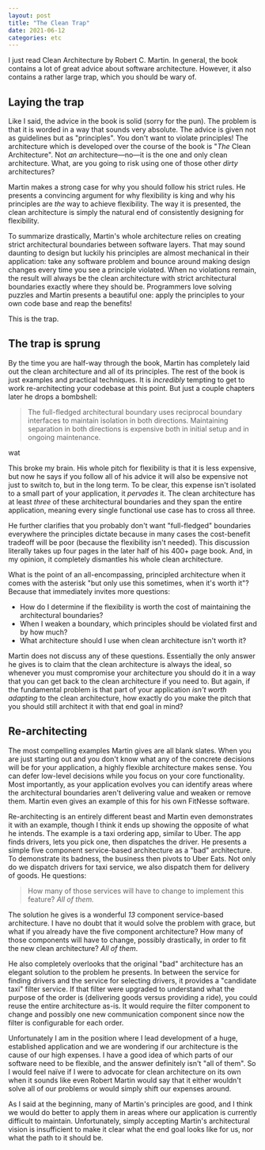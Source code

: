 ```yaml
---
layout: post
title: "The Clean Trap"
date: 2021-06-12
categories: etc
---
```


I just read Clean Architecture by Robert C. Martin. In general, the book
contains a lot of great advice about software architecture. However, it also
contains a rather large trap, which you should be wary of.

## Laying the trap

Like I said, the advice in the book is solid (sorry for the pun). The problem is
that it is worded in a way that sounds very absolute. The advice is given not as
guidelines but as "principles". You don't want to violate principles! The
architecture which is developed over the course of the book is "_The_ Clean
Architecture". Not _an_ architecture&mdash;no&mdash;it is the one and only clean
architecture. What, are you going to risk using one of those other _dirty_
architectures?

Martin makes a strong case for why you should follow his strict rules. He
presents a convincing argument for why flexibility is king and why his
principles are _the_ way to achieve flexibility. The way it is presented, the
clean architecture is simply the natural end of consistently designing for
flexibility.

To summarize drastically, Martin's whole architecture relies on creating strict
architectural boundaries between software layers. That may sound daunting to
design but luckily his principles are almost mechanical in their application:
take any software problem and bounce around making design changes every time you
see a principle violated. When no violations remain, the result will always be
the clean architecture with strict architectural boundaries exactly where they
should be. Programmers love solving puzzles and Martin presents a beautiful one:
apply the principles to your own code base and reap the benefits!

This is the trap.

## The trap is sprung

By the time you are half-way through the book, Martin has completely laid out
the clean architecture and all of its principles. The rest of the book is
just examples and practical techniques. It is _incredibly_ tempting to get to work
re-architecting your codebase at this point. But just a couple chapters later he
drops a bombshell:

> The full-fledged architectural boundary uses reciprocal boundary interfaces to
> maintain isolation in both directions. Maintaining separation in both
> directions is expensive both in initial setup and in ongoing maintenance.

wat

This broke my brain. His whole pitch for flexibility is that it is less
expensive, but now he says if you follow all of his advice it will also be
expensive not just to switch to, but in the long term. To be clear, this expense
isn't isolated to a small part of your application, it _pervades_ it. The clean
architecture has at least _three_ of these architectural boundaries and they
span the entire application, meaning every single functional use case has to
cross all three.

He further clarifies that you probably don't want "full-fledged" boundaries
everywhere the principles dictate because in many cases the cost-benefit
tradeoff will be poor (because the flexibility isn't needed). This discussion
literally takes up four pages in the later half of his 400+ page book. And, in
my opinion, it completely dismantles his whole clean architecture.

What is the point of an all-encompassing, principled architecture when it comes
with the asterisk "but only use this sometimes, when it's worth it"? Because
that immediately invites more questions:

* How do I determine if the flexibility is worth the cost of maintaining the
  architectural boundaries?
* When I weaken a boundary, which principles should be violated first and by
  how much?
* What architecture should I use when clean architecture isn't worth it?

Martin does not discuss any of these questions. Essentially the only answer he
gives is to claim that the clean architecture is always the ideal, so whenever
you must compromise your architecture you should do it in a way that you can get
back to the clean architecture if you need to. But again, if the fundamental
problem is that part of your application _isn't worth adapting_ to the clean
architecture, how exactly do you make the pitch that you should still architect
it with that end goal in mind?

## Re-architecting

The most compelling examples Martin gives are all blank slates. When you are
just starting out and you don't know what any of the concrete decisions will be
for your application, a highly flexible architecture makes sense. You can defer
low-level decisions while you focus on your core functionality. Most
importantly, as your application evolves you can identify areas where the
architectural boundaries aren't delivering value and weaken or remove them.
Martin even gives an example of this for his own FitNesse software.

Re-architecting is an entirely different beast and Martin even demonstrates it
with an example, though I think it ends up showing the opposite of what he
intends. The example is a taxi ordering app, similar to Uber. The app
finds drivers, lets you pick one, then dispatches the driver. He presents a simple
five component service-based architecture as a "bad" architecture. To
demonstrate its badness, the business then pivots to Uber Eats. Not only do we
dispatch drivers for taxi service, we also dispatch them for delivery of goods.
He questions:

> How many of those services will have to change to implement this feature? _All
> of them._

The solution he gives is a wonderful _13_ component service-based architecture.
I have no doubt that it would solve the problem with grace, but what if you
already have the five component architecture? How many of those components will
have to change, possibly drastically, in order to fit the new clean
architecture? _All of them_.

He also completely overlooks that the original "bad" architecture has an elegant
solution to the problem he presents. In between the service for finding drivers
and the service for selecting drivers, it provides a "candidate taxi" filter
service. If that filter were upgraded to understand what the purpose of the
order is (delivering goods versus providing a ride), you could reuse the entire
architecture as-is. It would require the filter component to change and possibly
one new communication component since now the filter is configurable for each
order.

Unfortunately I am in the position where I lead development of a huge,
established application and we are wondering if our architecture is the cause of
our high expenses. I have a good idea of which parts of our software need to be
flexible, and the answer definitely isn't "all of them". So I would feel naïve
if I were to advocate for clean architecture on its own when it sounds like even
Robert Martin would say that it either wouldn't solve all of our problems or
would simply shift our expenses around.

As I said at the beginning, many of Martin's principles are good, and I think we
would do better to apply them in areas where our application is currently
difficult to maintain. Unfortunately, simply accepting Martin's architectural
vision is insufficient to make it clear what the end goal looks like for us, nor
what the path to it should be.
